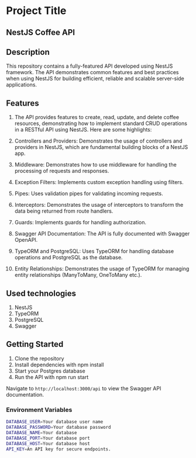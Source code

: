 # Project Title

## NestJS Coffee API

## Description

This repository contains a fully-featured API developed using NestJS framework. The API demonstrates common features and best practices when using NestJS for building efficient, reliable and scalable server-side applications.

## Features

1. The API provides features to create, read, update, and delete coffee resources, demonstrating how to implement standard CRUD operations in a RESTful API using NestJS. Here are some highlights:

2. Controllers and Providers: Demonstrates the usage of controllers and providers in NestJS, which are fundamental building blocks of a NestJS app.

3. Middleware: Demonstrates how to use middleware for handling the processing of requests and responses.

4. Exception Filters: Implements custom exception handling using filters.

5. Pipes: Uses validation pipes for validating incoming requests.

6. Interceptors: Demonstrates the usage of interceptors to transform the data being returned from route handlers.

7. Guards: Implements guards for handling authorization.

8. Swagger API Documentation: The API is fully documented with Swagger OpenAPI.

9. TypeORM and PostgreSQL: Uses TypeORM for handling database operations and PostgreSQL as the database.

10. Entity Relationships: Demonstrates the usage of TypeORM for managing entity relationships (ManyToMany, OneToMany etc.).

## Used technologies

1. NestJS
2. TypeORM
3. PostgreSQL
4. Swagger

## Getting Started

1. Clone the repository
2. Install dependencies with npm install
3. Start your Postgres database
4. Run the API with npm run start

Navigate to `http://localhost:3000/api` to view the Swagger API documentation.

### Environment Variables

```bash
DATABASE_USER=Your database user name
DATABASE_PASSWORD=Your database password
DATABASE_NAME=Your database
DATABASE_PORT=Your database port
DATABASE_HOST=Your database host
API_KEY=An API key for secure endpoints.
```
